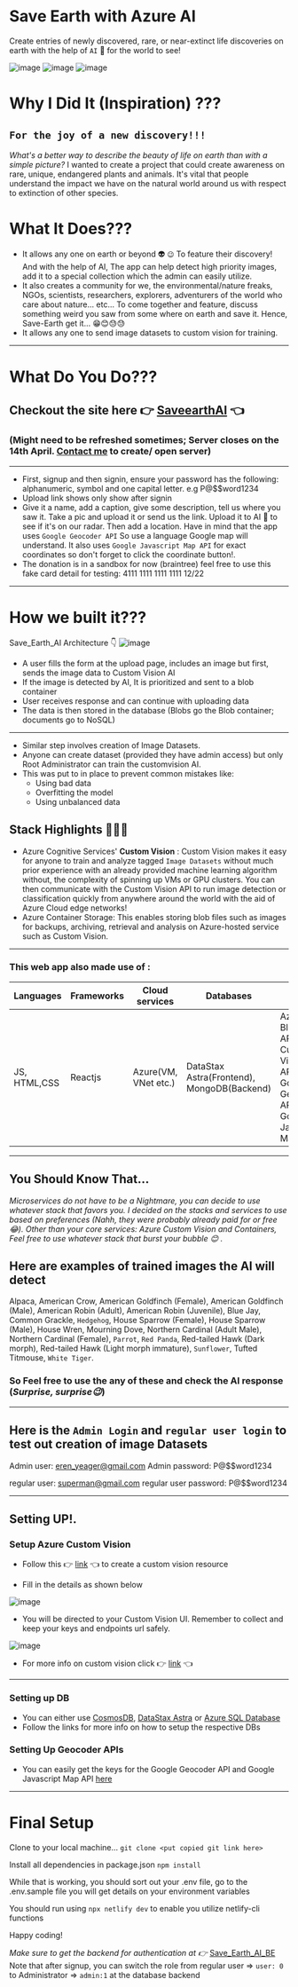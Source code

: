 <!--- STARTEXCLUDE --->
# Save Earth with Azure AI

Create entries of newly discovered, rare, or near-extinct life discoveries on earth with the help of `AI` 🤖 for the world to see!

<!---Add Image here --->
![image](https://raw.githubusercontent.com/Bayurzx/Save_Earth_AI/master/screenshots/Home.jpg)
![image](https://raw.githubusercontent.com/Bayurzx/Save_Earth_AI/master/screenshots/AI_test.gif)
![image](https://raw.githubusercontent.com/Bayurzx/Save_Earth_AI/master/screenshots/upload.jpg)


# Why I Did It (Inspiration) ???
## `For the joy of a new discovery!!!`
*What's a better way to describe the beauty of life on earth than with a simple picture?*
I wanted to create a project that could create awareness on rare, unique, endangered plants and animals. It's vital that people understand the impact we have on the natural world around us with respect to extinction of other species.

# What It Does???
- It allows any one on earth or beyond 👽 `😉` To feature their discovery! And with the help of AI, The app can help detect high priority images, add it to a special collection which the admin can easily utilize.
- It also creates a community for we, the environmental/nature freaks, NGOs, scientists, researchers, explorers, adventurers of the world who care about nature...  etc... To come together and feature, discuss something weird you saw from some where on earth and save it. Hence, Save-Earth get it... 😁😊😓😓
- It allows any one to send image datasets to custom vision for training.
---

# What Do You Do???
## Checkout the site here 👉 [SaveearthAI](https://saveearth.xyz/) 👈
### (Might need to be refreshed sometimes; Server closes on the 14th April. [Contact me](mailto:bayurzx@gmail.com) to create/ open server)
---
- First, signup and then signin, ensure your password has the following: alphanumeric, symbol and one capital letter. e.g P@$$word1234
- Upload link shows only show after signin
- Give it a name, add a caption, give some description, tell us where you saw it. Take a pic and upload it or send us the link. Upload it to AI 🤖 to see if it's on our radar. Then add a location. Have in mind that the app uses `Google Geocoder API` So use a language Google map will understand. It also uses `Google Javascript Map API` for exact coordinates so don't forget to click the coordinate button!.
- The donation is in a sandbox for now (braintree) feel free to use this fake card detail for testing:
    4111 1111 1111 1111
    12/22
---

# How we built it???
Save_Earth_AI Architecture 👇
![image](https://raw.githubusercontent.com/Bayurzx/Save_Earth_AI/master/screenshots/saveearth%20architecture1.png)
- A user fills the form at the upload page, includes an image but first, sends the image data to Custom Vision AI
- If the image is detected by AI, It is prioritized and sent to a blob container
- User receives response and can continue with uploading data
- The data is then stored in the database (Blobs go the Blob container; documents go to NoSQL)
---
- Similar step involves creation of Image Datasets.
- Anyone can create dataset (provided they have admin access) but only Root Administrator can train the customvision AI.
- This was put to in place to prevent common mistakes like:
    - Using bad data
    - Overfitting the model
    - Using unbalanced data


## Stack Highlights 🥪🥪🥪
- Azure Cognitive Services' **Custom Vision** : Custom Vision makes it easy for anyone to train and analyze tagged `Image Datasets` without much prior experience with an already provided machine learning algorithm without, the complexity of spinning up VMs or GPU clusters. You can then communicate with the Custom Vision API to run image detection or classification quickly from anywhere around the world with the aid of Azure Cloud edge networks!
- Azure Container Storage: This enables storing blob files such as images for backups, archiving, retrieval and analysis on Azure-hosted service such as Custom Vision.
---
### This web app also made use of :
| Languages  | Frameworks | Cloud services | Databases        | APIs        | Platform    |
 | ---------- | ---------- | -------------- | ---------------- | ----------- | ----------- |
| JS, HTML,CSS | Reactjs  | Azure(VM, VNet etc.) | DataStax Astra(Frontend), MongoDB(Backend)     | Azure BlobClient API, Azure Custom Vision API, Google Geocoder API, Google JavaScript Map API   |  Netlify   |

---
## You Should Know That...
*Microservices do not have to be a Nightmare, you can decide to use whatever stack that favors you. I decided on the stacks and services to use based on preferences (Nahh, they were probably already paid for or free 😂).  Other than your core services: Azure Custom Vision and Containers, Feel free to use whatever stack that burst your bubble 😊 .*

## Here are examples of trained images the AI will detect
Alpaca, American Crow, American Goldfinch (Female), American Goldfinch (Male), American Robin (Adult), American Robin (Juvenile), Blue Jay, Common Grackle, `Hedgehog`, House Sparrow (Female), House Sparrow (Male), House Wren, Mourning Dove, Northern Cardinal (Adult Male), Northern Cardinal (Female), `Parrot`, `Red Panda`, Red-tailed Hawk (Dark morph), Red-tailed Hawk (Light morph immature), `Sunflower`, Tufted Titmouse, `White Tiger`.

### So Feel free to use the any of these and check the AI response (*Surprise, surprise😉*)

---
## Here is the `Admin Login` and `regular user login` to test out creation of image Datasets
Admin user: eren_yeager@gmail.com
Admin password: P@$$word1234

regular user: superman@gmail.com
regular user password: P@$$word1234

---
## Setting UP!.

### Setup Azure Custom Vision
- Follow this 👉 [link](https://portal.azure.com/#create/Microsoft.CognitiveServicesCustomVision) 👈 to create a custom vision resource

- Fill in the details as shown below

![image](https://raw.githubusercontent.com/Bayurzx/Save_Earth_AI/master/screenshots/Custom%20Vision%20UI.jpg)

- You will be directed to your Custom Vision UI. Remember to collect and keep your keys and endpoints url safely.

![image](https://raw.githubusercontent.com/Bayurzx/Save_Earth_AI/master/screenshots/customvision.jpg)

- For more info on custom vision click 👉 [link](https://docs.microsoft.com/en-us/learn/modules/classify-images-with-custom-vision-service/) 👈
---
### Setting up DB
- You can either use [CosmosDB](https://docs.microsoft.com/en-us/learn/modules/create-cosmos-db-for-scale/), [DataStax Astra](https://github.com/DataStax-Examples/sample-app-template) or  [Azure SQL Database](https://docs.microsoft.com/en-us/learn/paths/azure-sql-fundamentals/)
- Follow the links for more info on how to setup the respective DBs

### Setting Up Geocoder APIs
- You can easily get the keys for the Google Geocoder API and Google Javascript Map API [here](https://console.cloud.google.com/marketplace)

---
# Final Setup

Clone to your local machine...
`git clone <put copied git link here>`

Install all dependencies in package.json
`npm install`

While that is working, you should sort out your .env file, go to the .env.sample file you will get details on your environment variables

You should run using `npx netlify dev` to enable you utilize netlify-cli functions

Happy coding!

*Make sure to get the backend for authentication at 👉* [Save_Earth_AI_BE](https://github.com/Bayurzx/Save_Earth_AI_BE)
Note that after signup, you can switch the role from regular user => `user: 0` to Administrator => `admin:1` at the database backend
